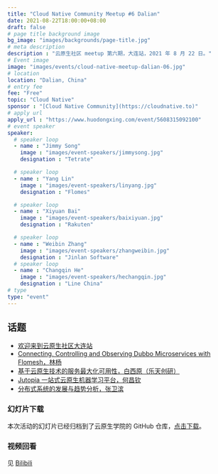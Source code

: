 ```yaml
---
title: "Cloud Native Community Meetup #6 Dalian"
date: 2021-08-22T18:00:00+08:00
draft: false
# page title background image
bg_image: "images/backgrounds/page-title.jpg"
# meta description
description : "云原生社区 meetup 第六期，大连站，2021 年 8 月 22 日。"
# Event image
image: "images/events/cloud-native-meetup-dalian-06.jpg"
# location
location: "Dalian, China"
# entry fee
fee: "Free"
topic: "Cloud Native"
sponsor : "[Cloud Native Community](https://cloudnative.to)"
# apply url
apply_url : "https://www.huodongxing.com/event/5608315092100"
# event speaker
speaker:
  # speaker loop
  - name : "Jimmy Song"
    image : "images/event-speakers/jimmysong.jpg"
    designation : "Tetrate"

  # speaker loop
  - name : "Yang Lin"
    image : "images/event-speakers/linyang.jpg"
    designation : "Flomes"

  # speaker loop
  - name : "Xiyuan Bai"
    image : "images/event-speakers/baixiyuan.jpg"
    designation : "Rakuten"

  # speaker loop
  - name : "Weibin Zhang"
    image : "images/event-speakers/zhangweibin.jpg"
    designation : "Jinlan Software"
  # speaker loop
  - name : "Changqin He"
    image : "images/event-speakers/hechangqin.jpg"
    designation : "Line China"
# type
type: "event"
---
```


## 话题

- [欢迎来到云原生社区大连站](https://www.bilibili.com/video/BV1qL411b7K2/)
- [Connecting, Controlling and Observing Dubbo Microservices with Flomesh，林杨](https://www.bilibili.com/video/BV1fv411N7CR/)
- [基于云原生技术的服务最大化可用性，白西原（乐天创研）](https://www.bilibili.com/video/BV11P4y1p7kz/)
- [Jutopia 一站式云原生机器学习平台，何昌钦](https://www.bilibili.com/video/BV1F64y1v7PU/)
- [分布式系统的发展与趋势分析，张卫滨](https://www.bilibili.com/video/BV1e3411B79F/)

### 幻灯片下载

本次活动的幻灯片已经归档到了云原生学院的 GitHub 仓库，[点击下载](https://github.com/cloudnativeto/academy/tree/master/meetup/06-dalian)。

### 视频回看

见 [Bilibili](https://space.bilibili.com/515485124/channel/detail?cid=198853)

